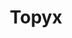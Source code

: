 ---
layout: leaf-node
title: "Topyx"
title-url: "https://topyx.com/lms-features/social-learning/"
author: [ "" ]
groups: [ "pedagogical-styles" ]
categories: [ "social-learning" ]
topics: [ "ongoing-projects" ]
summary: >
  TOPYX provides award-winning social learning tools that will make a real difference.
cite: >
  
pub-date: 
added_date: 2017-04-29
resource-type: external-page
---